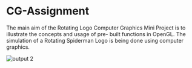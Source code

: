 # CG-Assignment
The main aim of the Rotating Logo Computer Graphics Mini Project is to illustrate the concepts and usage of pre- built functions in OpenGL. The simulation of a Rotating Spiderman Logo is being done using computer graphics.

![output 2](https://user-images.githubusercontent.com/88554042/128552735-4c97e9c9-6cd3-4597-a844-a7dd33d7ff9c.png)
